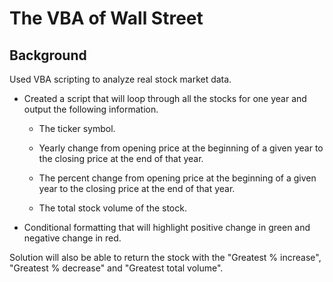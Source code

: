 # The VBA of Wall Street

## Background

Used VBA scripting to analyze real stock market data.

* Created a script that will loop through all the stocks for one year and output the following information.

  * The ticker symbol.

  * Yearly change from opening price at the beginning of a given year to the closing price at the end of that year.

  * The percent change from opening price at the beginning of a given year to the closing price at the end of that year.

  * The total stock volume of the stock.

* Conditional formatting that will highlight positive change in green and negative change in red.

Solution will also be able to return the stock with the "Greatest % increase", "Greatest % decrease" and "Greatest total volume". 

